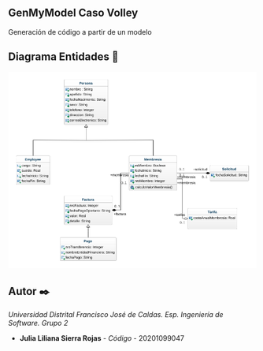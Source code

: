 ## GenMyModel Caso Volley
Generación de código a partir de un modelo

## Diagrama Entidades 📄
![Casos Volley](https://github.com/LiSierra/GenMyModelCaspVolley/blob/master/Diagrama/diagrama_clases.png)

## Autor ✒️
_Universidad Distrital Francisco José de Caldas._
_Esp. Ingeniería de Software._
_Grupo 2_

* **Julia Liliana Sierra Rojas** - *Código* - 20201099047
